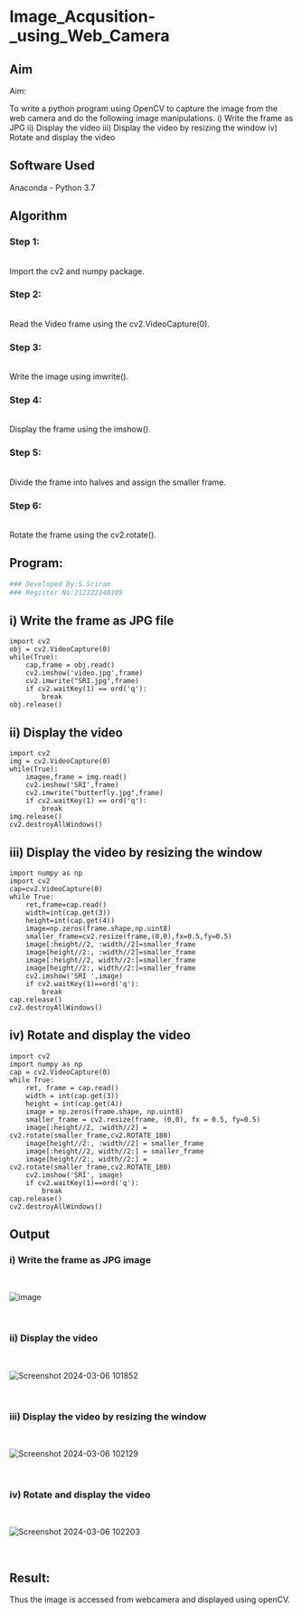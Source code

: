 # Image_Acqusition-_using_Web_Camera
## Aim
 
Aim:
 
To write a python program using OpenCV to capture the image from the web camera and do the following image manipulations.
i) Write the frame as JPG 
ii) Display the video 
iii) Display the video by resizing the window
iv) Rotate and display the video

## Software Used
Anaconda - Python 3.7
## Algorithm
### Step 1:
<br>
Import the cv2 and numpy package.

### Step 2:
<br>
Read the Video frame using the cv2.VideoCapture(0).

### Step 3:
<br>
Write the image using imwrite().

### Step 4:
<br>
Display the frame using the imshow().

### Step 5:
<br>
Divide the frame into halves and assign the smaller frame.

### Step 6:
<br>
Rotate the frame using the cv2.rotate().

## Program:
``` Python
### Developed By:S.Sriram
### Register No:212222240105
```
## i) Write the frame as JPG file
```
import cv2
obj = cv2.VideoCapture(0)
while(True):
    cap,frame = obj.read()
    cv2.imshow('video.jpg',frame)
    cv2.imwrite("SRI.jpg",frame)
    if cv2.waitKey(1) == ord('q'):
        break
obj.release()
```



## ii) Display the video
```
import cv2
img = cv2.VideoCapture(0)
while(True):
    imagee,frame = img.read()
    cv2.imshow('SRI',frame)
    cv2.imwrite("butterfly.jpg",frame)
    if cv2.waitKey(1) == ord('q'):
        break
img.release()
cv2.destroyAllWindows()
```



## iii) Display the video by resizing the window
```
import numpy as np
import cv2
cap=cv2.VideoCapture(0)
while True:
    ret,frame=cap.read()
    width=int(cap.get(3))
    height=int(cap.get(4))
    image=np.zeros(frame.shape,np.uint8)
    smaller_frame=cv2.resize(frame,(0,0),fx=0.5,fy=0.5)
    image[:height//2, :width//2]=smaller_frame
    image[height//2:, :width//2]=smaller_frame
    image[:height//2, width//2:]=smaller_frame
    image[height//2:, width//2:]=smaller_frame
    cv2.imshow('SRI ',image)
    if cv2.waitKey(1)==ord('q'):
        break
cap.release()
cv2.destroyAllWindows()
```




## iv) Rotate and display the video
```
import cv2
import numpy as np
cap = cv2.VideoCapture(0)
while True:
    ret, frame = cap.read() 
    width = int(cap.get(3))
    height = int(cap.get(4))
    image = np.zeros(frame.shape, np.uint8) 
    smaller_frame = cv2.resize(frame, (0,0), fx = 0.5, fy=0.5)
    image[:height//2, :width//2] = cv2.rotate(smaller_frame,cv2.ROTATE_180)
    image[height//2:, :width//2] = smaller_frame 
    image[:height//2, width//2:] = smaller_frame
    image[height//2:, width//2:] = cv2.rotate(smaller_frame,cv2.ROTATE_180)
    cv2.imshow('SRI', image)
    if cv2.waitKey(1)==ord('q'):
        break
cap.release()
cv2.destroyAllWindows()
```
## Output

### i) Write the frame as JPG image
</br>


![image](https://github.com/SriramS22/Image_Acqusition-_using_Web_Camera/assets/119094390/ef5c3b06-505a-4b44-a187-95038e5f992b)

</br>


### ii) Display the video
</br>

![Screenshot 2024-03-06 101852](https://github.com/SriramS22/Image_Acqusition-_using_Web_Camera/assets/119094390/6cbff6ea-e0ce-4a89-8317-2dd345924535)

</br>


### iii) Display the video by resizing the window
</br>

![Screenshot 2024-03-06 102129](https://github.com/SriramS22/Image_Acqusition-_using_Web_Camera/assets/119094390/7c30e78a-261c-4bfe-aaac-f70d2ece6215)

</br>



### iv) Rotate and display the video
</br>

![Screenshot 2024-03-06 102203](https://github.com/SriramS22/Image_Acqusition-_using_Web_Camera/assets/119094390/a5843b49-5ede-43e6-8831-2b2194b5b1cc)

</br>





## Result:
Thus the image is accessed from webcamera and displayed using openCV.
